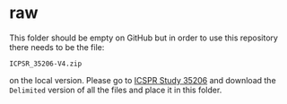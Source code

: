 # raw

This folder should be empty on GitHub but in order to use this repository there needs to be the file:

`ICPSR_35206-V4.zip`

on the local version. Please go to [ICSPR Study 35206](https://www.icpsr.umich.edu/icpsrweb/ICPSR/studies/35206) and download the `Delimited` version of all the files and place it in this folder.